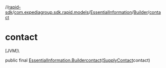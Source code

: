 //[rapid-sdk](../../../../index.md)/[com.expediagroup.sdk.rapid.models](../../index.md)/[EssentialInformation](../index.md)/[Builder](index.md)/[contact](contact.md)

# contact

[JVM]\

public final [EssentialInformation.Builder](index.md)[contact](contact.md)([SupplyContact](../../-supply-contact/index.md)contact)
